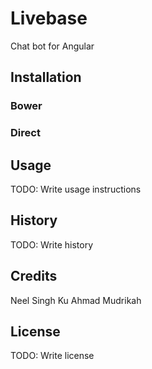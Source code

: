 # Livebase
Chat bot for Angular
## Installation
### Bower
### Direct
## Usage
TODO: Write usage instructions
## History
TODO: Write history
## Credits
Neel Singh
Ku Ahmad Mudrikah
## License
TODO: Write license
